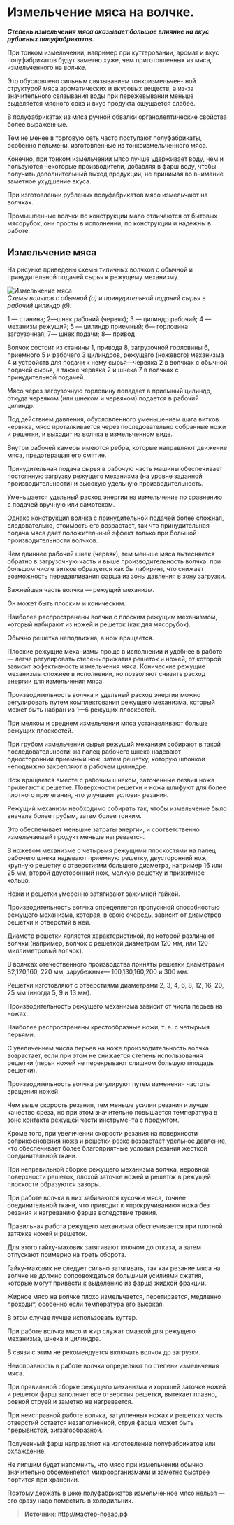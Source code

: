 # Измельчение мяса на волчке.

_**Степень измельчения мяса оказывает большое влияние на вкус рубленых полуфабрикатов.**_

При тонком измельчении, например при куттеровании, аромат и вкус полуфабрикатов будут заметно хуже, чем приготовленных из мяса, измельченного на волчке.

Это обусловлено сильным связыванием тонкоизмельчен- ной структурой мяса ароматических и вкусовых веществ, а из-за  значительного связывания воды при пережевывании меньше выделяется мясного сока и вкус продукта ощущается слабее.

В полуфабрикатах из мяса ручной обвалки органолептические свойства более выраженные.

Тем не менее в торговую сеть часто поступают полуфабрикаты, особенно пельмени, изготовленные из тонкоизмельченного мяса.

Конечно, при тонком измельчении мясо лучше удерживает воду, чем и пользуются некоторые производители, добавляя в фарш воду, чтобы получить дополнительный выход продукции, не принимая во внимание заметное ухудшение вкуса.

При изготовлении рубленых полуфабрикатов мясо измельчают на волчках.

Промышленные волчки по конструкции мало отличаются от бытовых мясорубок, они просты в исполнении, по конструкции и надежны в работе.

## Измельчение мяса

На рисунке приведены схемы типичных волчков с обычной и принудительной подачей сырья к режущему механизму.

![Измельчение мяса](/images/Kulinar/Zagotovki/volchek.jpg 'Измельчение мяса')  
_Схемы волчков с обычной (а) и принудительной подачей сырья в рабочий цилиндр (б):_

1 — станина; 2—шнек рабочий (червяк); 3 — цилиндр рабочий; 4 — механизм режущий; 5 — цилиндр приемный; б— горловина загрузочная; 7— шнек подачи; 8— привод

Волчок состоит из станины 1, привода 8, загрузочной горловины 6, приемного 5 и рабочего 3 цилиндров, режущего (ножевого) механизма 4 и устройств для подачи к нему сырья—червяка 2 в волчках с обычной подачей сырья, а также червяка 2 и шнека 7 в волчках с принудительной подачей.

Мясо через загрузочную горловину попадает в приемный цилиндр, откуда червяком (или шнеком и червяком) подается в рабочий цилиндр.

Под действием давления, обусловленного уменьшением шага витков червяка, мясо проталкивается через последовательно собранные ножи и решетки, и выходит из волчка в измельченном виде.

Внутри рабочей камеры имеются ребра, которые направляют движение мяса, предотвращая его смятие.

Принудительная подача сырья в рабочую часть машины обеспечивает постоянную загрузку режущего механизма (на уровне заданной производительности) и высокую удельную производительность.

Уменьшается удельный расход энергии на измельчение по сравнению с подачей вручную или самотеком.

Однако конструкция волчка с принудительной подачей более сложная, следовательно, стоимость его возрастает, так что принудительная подача мяса дает положительный эффект только при большой производительности волчков.

Чем длиннее рабочий шнек (червяк), тем меньше мяса вытесняется обратно в загрузочную часть и выше производительность волчка: при большом числе витков образуется как бы лабиринт, что снижает возможность передавливания фарша из зоны давления в зону загрузки.

Важнейшая часть волчка — режущий механизм.

Он может быть плоским и коническим.

Наиболее распространены волчки с плоским режущим механизмом, который набирают из ножей и решеток (как для мясорубок).

Обычно решетка неподвижна, а нож вращается.

Плоские режущие механизмы проще в исполнении и удобнее в работе — легче регулировать степень прижатия решеток и ножей, от которой зависит эффективность измельчения мяса.
Конические режущие механизмы сложнее в исполнении, но позволяют снизить расход энергии для измельчения мяса.

Производительность волчка и удельный расход энергии можно регулировать путем комплектования режущего механизма, который может быть набран из 1—6 режущих плоскостей.

При мелком и среднем измельчении мяса устанавливают больше режущих плоскостей.

При грубом измельчении сырья режущий механизм собирают в такой последовательности: на палец рабочего шнека надевают односторонний приемный нож, затем решетку, которую шпонкой неподвижно закрепляют в рабочем цилиндре.

Нож вращается вместе с рабочим шнеком, заточенные лезвия ножа прилегают к решетке. Поверхности решетки и ножа шлифуют для более плотного прилегания, что улучшает условия резания.

Режущий механизм необходимо собирать так, чтобы измельчение было вначале более грубым, затем более тонким.

Это обеспечивает меньшие затраты энергии, и соответственно измельчаемый продукт меньше нагревается.

В ножевом механизме с четырьмя режущими плоскостями на палец рабочего шнека надевают приемную решетку, двусторонний нож, крупную решетку с отверстиями большего диаметра, например 16 или 25 мм, второй двусторонний нож, мелкую решетку и прижимное кольцо.

Ножи и решетки умеренно затягивают зажимной гайкой.

Производительность волчка определяется пропускной способностью режущего механизма, которая, в свою очередь, зависит от диаметров решетки и отверстий в ней.

Диаметр решетки является характеристикой, по которой различают волчки (например, волчок с решеткой диаметром 120 мм, или 120-миллиметровый волчок).

В волчках отечественного производства приняты решетки диаметрами 82,120,160, 220 мм, зарубежных— 100,130,160,200 и 300 мм.

Решетки изготовляют с отверстиями диаметрами 2, 3, 4, 6, 8, 12, 16, 20, 25 мм (иногда 5, 9 и 13 мм).

Производительность режущего механизма зависит от числа перьев на ножах.

Наиболее распространены крестообразные ножи, т. е. с четырьмя перьями.

С увеличением числа перьев на ноже производительность волчка возрастает, если при этом не снижается степень использования решетки (перья ножей не перекрывают слишком большую площадь решетки).

Производительность волчка регулируют путем изменения частоты вращения ножей.

Чем выше скорость резания, тем меньше усилия резания и лучше качество среза, но при этом значительно повышается температура в зоне контакта режущей части инструмента с продуктом.

Кроме того, при увеличении скорости резания на поверхности соприкосновения ножа и решетки резко возрастает удельное давление, что обеспечивает более благоприятные условия резания жесткой соединительной ткани.

При неправильной сборке режущего механизма волчка, неровной поверхности решеток, плохой заточке ножей и решеток в режущей плоскости образуются зазоры.

При работе волчка в них забиваются кусочки мяса, точнее соединительной ткани, что приводит к «прокручиванию» ножа без резания и нагреванию фарша вследствие трения.

Правильная работа режущего механизма обеспечивается при плотной затяжке ножей и решеток.

Для этого гайку-маховик затягивают ключом до отказа, а затем отпускают примерно на треть оборота.

Гайку-маховик не следует сильно затягивать, так как резание мяса на волчке не должно сопровождаться большими усилиями сжатия, которые могут привести к выделению из фарша жидкой фракции.

Жирное мясо на волчке плохо измельчается, перетирается, медленно проходит, особенно если температура его высокая.

В этом случае лучше использовать куттер.

При работе волчка мясо и жир служат смазкой для режущего механизма, шнека и цилиндра.

В связи с этим не рекомендуется включать волчок до загрузки.

Неисправность в работе волчка определяют по степени измельчения мяса.

При правильной сборке режущего механизма и хорошей заточке ножей и решеток фарш заполняет все отверстия решетки, вытекает плавно, ровной струей и заметно не нагревается.

При неисправной работе волчка, затупленных ножах и решетках часть отверстий остается незаполненной, струя фарша может быть прерывистой, зигзагообразной.

Полученный фарш направляют на изготовление полуфабрикатов или охлаждение.

Не липшим будет напомнить, что мясо при измельчении обычно значительно обсеменяется микроорганизмами и заметно быстрее портится при хранении.

Поэтому держать в цехе полуфабрикатов измельченное мясо нельзя — его сразу надо поместить в холодильник.

> **Источник**: http://мастер-повар.рф
